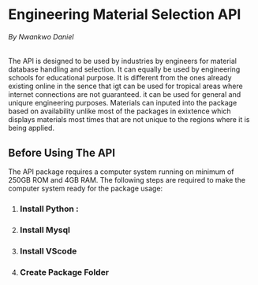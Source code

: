 # Engineering Material Selection API
###### By Nwankwo Daniel
The API is designed to be used by industries by engineers for material database handling and selection. It can equally be used by engineering schools for educational purpose. It is different from the ones already existing online in the sence that igt can be used for tropical areas where internet connections are not guaranteed. it can be used for general and uniqure engineering purposes. Materials can inputed into the package based on availability unlike most of the packages in exixtence which displays materials most times that are not unique to the regions where it is being applied.
## Before Using The API
The API package requires a computer system running on minimum of 250GB ROM and 4GB RAM. The following steps are required to make the computer system ready for the package usage:
1. ### Install Python :
1. ### Install Mysql
1. ### Install VScode
1. ### Create Package Folder